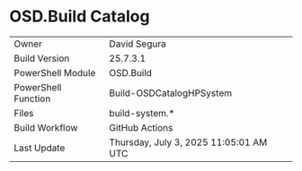 ﻿# OSD.Build Catalog

| | |
|-|-|
| Owner | David Segura |
| Build Version | 25.7.3.1 |
| PowerShell Module | OSD.Build |
| PowerShell Function | Build-OSDCatalogHPSystem |
| Files | build-system.* |
| Build Workflow | GitHub Actions |
| Last Update | Thursday, July 3, 2025 11:05:01 AM UTC |
